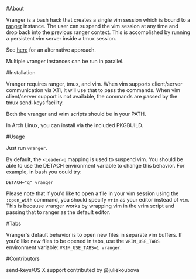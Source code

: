 #About

Vranger is a bash hack that creates a single vim session which is bound to a
[ranger](http://ranger.nongnu.org/) instance.  The user can suspend the vim
session at any time and drop back into the previous ranger context.  This is
accomplished by running a persistent vim server inside a tmux session.

See
[here](https://github.com/ranger/ranger/blob/master/examples/vim_file_chooser.vim)
for an alternative approach.

Multiple vranger instances can be run in parallel.

#Installation

Vranger requires ranger, tmux, and vim.  When vim supports client/server
communication via X11, it will use that to pass the commands.  When vim
client/server support is not available, the commands are passed by the tmux
send-keys facility.

Both the vranger and vrim scripts should be in your PATH.

In Arch Linux, you can install via the included PKGBUILD.

#Usage

Just run `vranger`.

By default, the `<Leader>q` mapping is used to suspend vim.  You should be
able to use the DETACH environment variable to change this behavior.  For
example, in bash you could try:

    DETACH="q" vranger

Please note that if you'd like to open a file in your vim session using the
`:open_with` command, you should specify `vrim` as your editor instead of
`vim`.  This is because vranger works by wrapping vim in the vrim script and
passing that to ranger as the default editor.

#Tabs

Vranger's default behavior is to open new files in separate vim buffers. If
you'd like new files to be opened in tabs, use the `VRIM_USE_TABS` environment
variable: `VRIM_USE_TABS=1 vranger`.

#Contributors

send-keys/OS X support contributed by @juliekoubova
